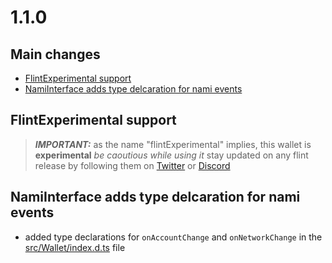 # 1.1.0

## Main changes

- [FlintExperimental support](#flintExperimental)
- [NamiInterface adds type delcaration for nami events](#nami_eventsSupport)

<a name="flintExperimental"></a>

## FlintExperimental support

> **_IMPORTANT:_** as the name "flintExperimental" implies, this wallet is **experimental** _be caoutious while using it_
> stay updated on any flint release by following them on [Twitter](https://twitter.com/dcspark_io) or [Discord](https://discord.com/invite/6zY6sybPEk)



## NamiInterface adds type delcaration for nami events

- added type declarations for ```onAccountChange``` and ```onNetworkChange``` in the [src/Wallet/index.d.ts](https://github.com/HarmonicPool/cardano-wallet-interface/blob/main/src/Wallet/index.d.ts) file